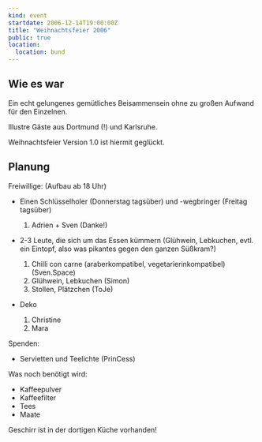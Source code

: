 ```yaml
---
kind: event
startdate: 2006-12-14T19:00:00Z
title: "Weihnachtsfeier 2006"
public: true
location:
  location: bund
---
```

Wie es war
----------
Ein echt gelungenes gemütliches Beisammensein ohne zu großen Aufwand für den Einzelnen.

Illustre Gäste aus Dortmund (!) und Karlsruhe.

Weihnachtsfeier Version 1.0 ist hiermit geglückt.


Planung
------

Freiwillige: (Aufbau ab 18 Uhr)

* Einen Schlüsselholer (Donnerstag tagsüber) und -wegbringer (Freitag tagsüber)

    1. Adrien + Sven (Danke!)

* 2-3 Leute, die sich um das Essen kümmern (Glühwein, Lebkuchen, evtl. ein
  Eintopf, also was pikantes gegen den ganzen Süßkram?)

    1. Chilli con carne (araberkompatibel, vegetarierinkompatibel) (Sven.Space)
    2. Glühwein, Lebkuchen (Simon)
    3. Stollen, Plätzchen (ToJe)

* Deko

    1. Christine
    2. Mara

Spenden:

* Servietten und Teelichte (PrinCess)


Was noch benötigt wird:

* Kaffeepulver
* Kaffeefilter
* Tees
* Maate

Geschirr ist in der dortigen Küche vorhanden!

